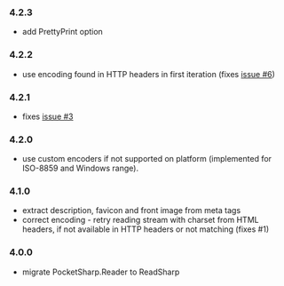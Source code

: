 ### 4.2.3

- add PrettyPrint option

### 4.2.2

- use encoding found in HTTP headers in first iteration (fixes [issue #6](https://github.com/ceee/ReadSharp/issues/6))

### 4.2.1

- fixes [issue #3](https://github.com/ceee/ReadSharp/issues/3)

### 4.2.0

- use custom encoders if not supported on platform (implemented for ISO-8859 and Windows range).

### 4.1.0

- extract description, favicon and front image from meta tags
- correct encoding - retry reading stream with charset from HTML headers, if not available in HTTP headers or not matching (fixes #1)

### 4.0.0 

- migrate PocketSharp.Reader to ReadSharp
